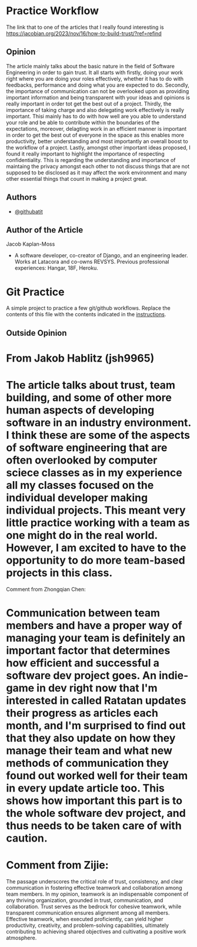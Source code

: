 
# Practice Workflow

The link that to one of the articles that I really found interesting is https://jacobian.org/2023/nov/16/how-to-build-trust/?ref=refind 





## Opinion

The article mainly talks about the basic nature in the field of Software Engineering in order to gain trust. It all starts with firstly, doing your work right where you are doing your roles effectively, whether it has to do with feedbacks, performance and doing what you are expected to do. Secondly, the importance of communication can not be overlooked upon as providing important information and being transparent with your ideas and opinions is really important in order tot get the best out of a project. Thirdly, the importance of taking charge and also delegating work effectively is really important. Thisi mainly has to do with how well are you able to understand your role and be able to contribute within the boundaries of the expectations, moreover, delagting work in an efficient manner is important in order to get the best out of everyone in the space as this enables more productivity, better understanding and most importantly an overall boost to the workflow of a project. Lastly, amongst other important ideas proposed, I found it really important to highlight the importance of respecting confidentiality. This is regarding the understanding and importance of maintaing the privacy amongst each other to not discuss things that are not supposed to be disclosed as it may affect the work environment and many other essential things that count in making a project great. 

## Authors

- [@githubatit](https://github.com/githubatit)



## Author of the Article 
Jacob Kaplan-Moss

- A software developer, co-creator of Django, and an engineering leader. Works at Latacora and co-owns REVSYS. Previous professional experiences: Hangar, 18F, Heroku. 




# Git Practice
A simple project to practice a few git/github workflows.  Replace the contents of this file with the contents indicated in the [instructions](./instructions.md).


## Outside Opinion
# From Jakob Hablitz (jsh9965)

The article talks about trust, team building, and some of other more human aspects of developing software in an industry environment.  I think these are some of the aspects of software engineering that are often overlooked by computer sciece classes as in my experience all my classes focused on the individual developer making individual projects.  This meant very little practice working with a team as one might do in the real world.  However, I am excited to have to the opportunity to do more team-based projects in this class.
=======
Comment from Zhongqian Chen:

Communication between team members and have a proper way of managing your team is definitely an important factor that determines how efficient and successful a software dev project goes. An indie-game in dev right now that I'm interested in called Ratatan updates their progress as articles each month, and I'm surprised to find out that they also update on how they manage their team and what new methods of communication they found out worked well for their team in every update article too. This shows how important this part is to the whole software dev project, and thus needs to be taken care of with caution.
======
# Comment from Zijie:

The passage underscores the critical role of trust, consistency, and clear communication in fostering effective teamwork and collaboration among team members. In my opinion, teamwork is an indispensable component of any thriving organization, grounded in trust, communication, and collaboration. Trust serves as the bedrock for cohesive teamwork, while transparent communication ensures alignment among all members. Effective teamwork, when executed proficiently, can yield higher productivity, creativity, and problem-solving capabilities, ultimately contributing to achieving shared objectives and cultivating a positive work atmosphere.
